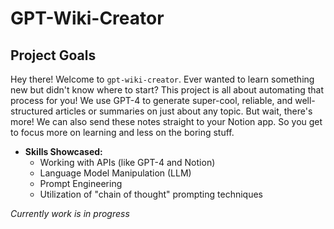# GPT-Wiki-Creator

## Project Goals

Hey there! Welcome to `gpt-wiki-creator`. Ever wanted to learn something new but didn't know where to start? This project is all about automating that process for you! We use GPT-4 to generate super-cool, reliable, and well-structured articles or summaries on just about any topic. But wait, there's more! We can also send these notes straight to your Notion app. So you get to focus more on learning and less on the boring stuff.

- **Skills Showcased:**
  - Working with APIs (like GPT-4 and Notion)
  - Language Model Manipulation (LLM)
  - Prompt Engineering
  - Utilization of "chain of thought" prompting techniques

*Currently work is in progress*